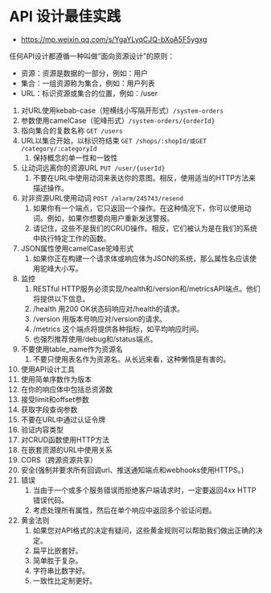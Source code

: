 # API 设计最佳实践

- https://mp.weixin.qq.com/s/YgaYLyqCJQ-bXoA5F5ygxg

任何API设计都遵循一种叫做“面向资源设计”的原则：

- 资源：资源是数据的一部分，例如：用户
- 集合：一组资源称为集合，例如：用户列表
- URL：标识资源或集合的位置，例如：/user

1. 对URL使用kebab-case（短横线小写隔开形式）`/system-orders`
2. 参数使用camelCase（驼峰形式）`/system-orders/{orderId}`
3. 指向集合的复数名称 `GET /users`
4. URL以集合开始，以标识符结束 `GET /shops/:shopId/或GET /category/:categoryId`
   1. 保持概念的单一性和一致性
5. 让动词远离你的资源URL `PUT /user/{userId}`
   1. 不要在URL中使用动词来表达你的意图。相反，使用适当的HTTP方法来描述操作。
6. 对非资源URL使用动词 `POST /alarm/245743/resend`
   1. 如果你有一个端点，它只返回一个操作。在这种情况下，你可以使用动词。例如，如果你想要向用户重新发送警报。
   2. 请记住，这些不是我们的CRUD操作。相反，它们被认为是在我们的系统中执行特定工作的函数。
7. JSON属性使用camelCase驼峰形式
   1. 如果你正在构建一个请求体或响应体为JSON的系统，那么属性名应该使用驼峰大小写。
8. 监控
   1. RESTful HTTP服务必须实现/health和/version和/metricsAPI端点。他们将提供以下信息。
   2. /health 用200 OK状态码响应对/health的请求。
   3. /version 用版本号响应对/version的请求。
   4. /metrics 这个端点将提供各种指标，如平均响应时间。
   5. 也强烈推荐使用/debug和/status端点。
9. 不要使用table_name作为资源名
   1. 不要只使用表名作为资源名。从长远来看，这种懒惰是有害的。
10. 使用API设计工具
11. 使用简单序数作为版本
12. 在你的响应体中包括总资源数
13. 接受limit和offset参数
14. 获取字段查询参数
15. 不要在URL中通过认证令牌
16. 验证内容类型
17. 对CRUD函数使用HTTP方法
18. 在嵌套资源的URL中使用关系
19. CORS（跨源资源共享）
20. 安全(强制并要求所有回调url、推送通知端点和webhooks使用HTTPS。)
21. 错误
    1. 当由于一个或多个服务错误而拒绝客户端请求时，一定要返回4xx HTTP错误代码。
    2. 考虑处理所有属性，然后在单个响应中返回多个验证问题。
22. 黄金法则
    1. 如果您对API格式的决定有疑问，这些黄金规则可以帮助我们做出正确的决定。
    2. 扁平比嵌套好。
    3. 简单胜于复杂。
    4. 字符串比数字好。
    5. 一致性比定制更好。
